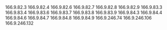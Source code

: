 166.9.82.3
166.9.82.4
166.9.82.6
166.9.82.7
166.9.82.8
166.9.82.9
166.9.83.3
166.9.83.4
166.9.83.6
166.9.83.7
166.9.83.8
166.9.83.9
166.9.84.3
166.9.84.4
166.9.84.6
166.9.84.7
166.9.84.8
166.9.84.9
166.9.246.74
166.9.246.106
166.9.246.132
